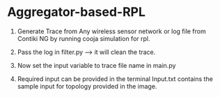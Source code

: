 # Aggregator-based-RPL

1. Generate Trace from Any wireless sensor network or log file from Contiki NG by running cooja simulation for rpl.

2. Pass the log in filter.py --> it will clean the trace.

3. Now set the input variable to trace file name in main.py

4. Required input can be provided in the terminal Input.txt contains the sample input for topology provided in the image. 
